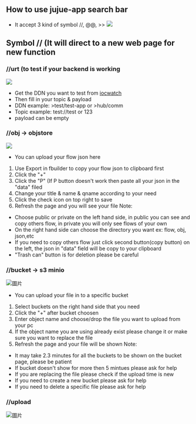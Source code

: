 ## How to use jujue-app search bar
* It accept 3 kind of symbol //, @@, >>
![](https://i.imgur.com/e1xV56s.png)
## Symbol //  (It will direct to a new web page for new function
### //urt (to test if your backend is working
![](https://i.imgur.com/CIHZyif.png)
* Get the DDN you want to test from [iocwatch](https://iocwatch.ypcloud.com)
* Then fill in your topic & payload 
* DDN example: >test/test-app or >hub/comm
* Topic example: test://test or 123
* payload can be empty
### //obj -> objstore 
![](https://i.imgur.com/F936A1K.png)
* You can upload your flow json here
1. Use Export in fbuilder to copy your flow json to clipboard first 
2. Click the "+"
3. Click the "P" (If P button doesn't work then paste all your json in the "data" filed
4. Change your title & name & qname according to your need
5. Click the check icon on top right to save
6. Refresh the page and you will see your file
Note:
* Choose public or private on the left hand side, in public you can see and copy others flow, in private you will only see flows of your own
* On the right hand side can choose the directory you want ex: flow, obj, json,etc
* If you need to copy others flow just click second button(copy button) on the left, the json in "data" field will be copy to your clipboard
* "Trash can" button is for deletion please be careful
### //bucket -> s3 minio
![圖片](https://user-images.githubusercontent.com/77911816/174707920-23cb9a8d-85dd-41aa-9d16-93702a24c775.png)
* You can upload your file in to a specific bucket
1. Select buckets on the right hand side that you need
2. Click the "+" after bucket choosen
3. Enter object name and choose/drop the file you want to upload from your pc
4. If the object name you are using already exist please change it or make sure you want to replace the file
5. Refresh the page and your file will be shown 
Note:
* It may take 2.3 minutes for all the buckets to be shown on the bucket page, please be patient
* If bucket doesn't show for more then 5 mintues please ask for help
* If you are replacing the file please check if the upload time is new
* If you need to create a new bucket please ask for help
* If you need to delete a specific file please ask for help
### //upload
![圖片](https://user-images.githubusercontent.com/77911816/174707999-0e45a0c0-44ef-4ca4-8257-19cde2a00732.png)


